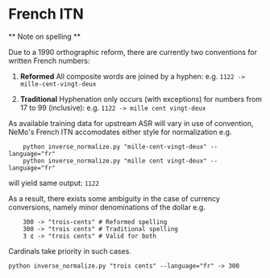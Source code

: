 # French ITN

** Note on spelling **

Due to a 1990 orthographic reform, there are currently two conventions for written French numbers:

1. **Reformed** All composite words are joined by a hyphen: 
e.g. `1122 -> mille-cent-vingt-deux`

2. **Traditional** Hyphenation only occurs (with exceptions) for numbers from 17 to 99 (inclusive):
e.g. `1122 -> mille cent vingt-deux`

As available training data for upstream ASR will vary in use of convention, NeMo's French ITN accomodates either style for normalization e.g.

```
	python inverse_normalize.py "mille-cent-vingt-deux" --language="fr"  
	python inverse_normalize.py "mille cent vingt-deux" --language="fr"
```
will yield same output: `1122`

As a result, there exists some ambiguity in the case of currency conversions, namely minor denominations of the dollar e.g.

```
	300 -> "trois-cents" # Reformed spelling
	300 -> "trois cents" # Traditional spelling
	3 ¢ -> "trois cents" # Valid for both
```

Cardinals take priority in such cases. 

```
python inverse_normalize.py "trois cents" --language="fr" -> 300
``` 